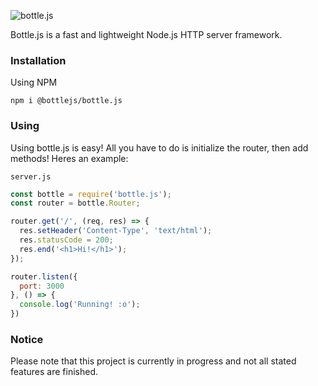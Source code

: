 ![bottle.js](https://github.com/bottlejs/bottle.js/blob/master/assets/logo.svg?raw=true)

Bottle.js is a fast and lightweight Node.js HTTP server framework.

### Installation

Using NPM

```
npm i @bottlejs/bottle.js
```

### Using

Using bottle.js is easy! All you have to do is initialize the router, then add methods! Heres an example:

`server.js`
```js
const bottle = require('bottle.js');
const router = bottle.Router;

router.get('/', (req, res) => {
  res.setHeader('Content-Type', 'text/html');
  res.statusCode = 200;
  res.end('<h1>Hi!</h1>');
});

router.listen({
  port: 3000
}, () => {
  console.log('Running! :o');
})
```

### Notice

Please note that this project is currently in progress and not all stated features are finished.